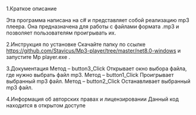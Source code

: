1.Краткое описание 

Эта программа написана на c# и представляет собой реализацию mp3 плеера. Она предназначена для работы с файлами формата .mp3 и позволяет пользователям проигрывать их.

2.Инструкция по установке
Скачайте папку по ссылке https://github.com/Stavicus/Mp3-player/tree/master/net8.0-windows
и запустите Mp player.exe .

3.Документация
Метод – button3_Click
Открывает окно выбора файла, где нужно выбрать файл mp3.
Метод – button1_Click
Проигрывает выбранный mp3 файл.
Метод – button2_Click
Останавливает выбранный mp3 файл.

4.Информация об авторских правах и лицензировании
Данный код находится в открытом доступе
